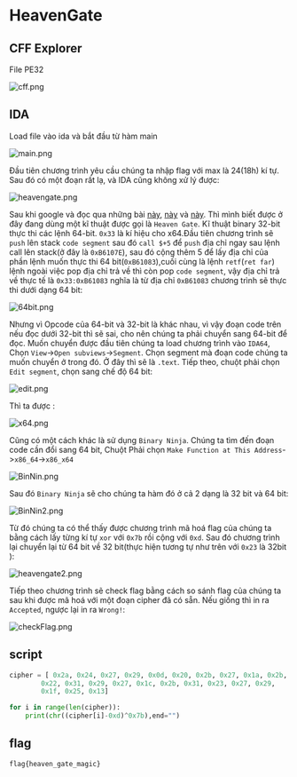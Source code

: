 # HeavenGate

## CFF Explorer

File PE32

![cff.png](./img/cff.png)

## IDA

Load file vào ida và bắt đầu từ hàm main

![main.png](./img/main.png)

Đầu tiên chương trình yêu cầu chúng ta nhập flag với max là 24(18h) kí tự. Sau đó có một đoạn rất lạ, và IDA cũng không xử lý được: 

![heavengate.png](./img/heavengate.png)

Sau khi google và đọc qua những bài [này](https://sachiel-archangel.medium.com/analysis-of-heavens-gate-part-1-62cca0ace6f0), [này](https://www.malwarebytes.com/blog/news/2018/01/a-coin-miner-with-a-heavens-gate) và [này](https://blog.vincss.net/2020/06/re015-heavens-gate-mot-ki-thuat-cu-nhung-hieu-qua.html). Thì mình biết được ở đây đang dùng một kĩ thuật được gọi là `Heaven Gate`. Kĩ thuật binary 32-bit thực thi các lệnh 64-bit. `0x33` là kí hiệu cho x64.Đầu tiên chương trình sẽ `push` lên stack `code segment` sau đó `call $+5` để `push` địa chỉ ngay sau lệnh call lên stack(ở đây là `0xB6107E`), sau đó cộng thêm 5 để lấy địa chỉ của phần lệnh muốn thực thi 64 bit(`0xB61083`),cuối cùng là lệnh `retf`(`ret far`) lệnh ngoài việc pop địa chỉ trả về thì còn pop `code segment`, vậy địa chỉ trả về thực tế là `0x33:0xB61083` nghĩa là từ địa chỉ `0xB61083` chương trình sẽ thực thi dưới dạng 64 bit:

![64bit.png](./img/64bit.png)

Nhưng vì Opcode của 64-bit và 32-bit là khác nhau, vì vậy đoạn code trên nếu đọc dưới 32-bit thì sẽ sai, cho nên chúng ta phải chuyển sang 64-bit để đọc. Muốn chuyển được đầu tiên chúng ta load chương trình vào `IDA64`, Chọn `View`->`Open subviews`->`Segment`. Chọn segment mà đoạn code chúng ta muốn chuyển ở trong đó. Ở đây thì sẽ là `.text`. Tiếp theo, chuột phải chọn `Edit segment`, chọn sang chế độ 64 bit:

![edit.png](./img/edit.png)

Thì ta được :

![x64.png](./img/x64.png)

Cũng có một cách khác là sử dụng `Binary Ninja`. Chúng ta tìm đến đoạn code cần đổi sang 64 bit, Chuột Phải chọn `Make Function at This Address`->`x86_64`->`x86_x64`

![BinNin.png](./img/BinNin.png)

Sau đó `Binary Ninja` sẽ cho chúng ta hàm đó ở cả 2 dạng là 32 bit và 64 bit: 

![BinNin2.png](./img/BinNin2.png)

Từ đó chúng ta có thể thấy được chương trình mã hoá flag của chúng ta bằng cách lấy từng kí tự `xor` với `0x7b` rồi cộng với `0xd`. Sau đó chương trình lại chuyển lại từ 64 bit về 32 bit(thực hiện tương tự như trên với `0x23` là 32bit ): 

![heavengate2.png](./img/heavengate2.png)

Tiếp theo chương trình sẽ check flag bằng cách so sánh flag của chúng ta sau khi được mã hoá với một đoạn cipher đã có sẵn. Nếu giống thì in ra `Accepted`, ngược lại in ra `Wrong!`:

![checkFlag.png](./img/checkFlag.png)

## script

```python
cipher = [ 0x2a, 0x24, 0x27, 0x29, 0x0d, 0x20, 0x2b, 0x27, 0x1a, 0x2b,
        0x22, 0x31, 0x29, 0x27, 0x1c, 0x2b, 0x31, 0x23, 0x27, 0x29,
        0x1f, 0x25, 0x13]

for i in range(len(cipher)):
    print(chr((cipher[i]-0xd)^0x7b),end="")
```

## flag
`flag{heaven_gate_magic}`
